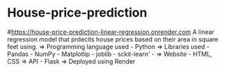 # House-price-prediction
#https://house-price-prediction-linear-regression.onrender.com
A linear regression model that prdecits house prices based on their area in square feet using.
  => Programming language used - Python
  => Libraries used - Pandas
                    - NumPy
                    - Matplotlip
                    - joblib
                    - sckit-learn'
                    - 
  => Website - HTML, CSS
  => API - Flask
  => Deployed using Render
